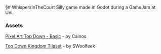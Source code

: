 §# WhispersInTheCourt
Silly game made in Godot during a GameJam at Uni.

### Assets

[Pixel Art Top Down - Basic](https://cainos.itch.io/pixel-art-top-down-basic) - by Cainos

[Top Down Kingdom Tileset](https://swoolfeek.itch.io/king-tileset?download) - by SWoolfeek